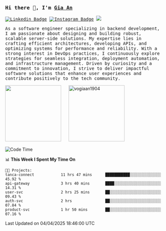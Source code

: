 ### <samp>Hi there 👋, I'm <a href="https://www.linkedin.com/in/vogiaan1904/" target="_blank">Gia An</a></samp>

<samp> [![Linkedin Badge](https://img.shields.io/badge/-LinkedIn-0e76a8?style=flat-square&logo=Linkedin&logoColor=white)](https://linkedin.com/in/vogiaan1904)
[![Instagram Badge](https://img.shields.io/badge/-Instagram-e4405f?style=flat-square&logo=Instagram&logoColor=white)](https://instagram.com/_.ja.ann_/) ![](https://komarev.com/ghpvc/?username=vogiaan1904&style=flat-square&base=100)</samp> 

<samp>As a software engineer specializing in backend development, I am passionate about designing and building robust, scalable server-side solutions. My expertise lies in crafting efficient architectures, developing APIs, and optimizing systems for performance and reliability. With a strong interest in DevOps practices, I continuously explore strategies for seamless integration, deployment automation, and infrastructure management. Driven by curiosity and a commitment to innovation, I strive to deliver impactful software solutions that enhance user experiences and contribute positively to the tech community.</samp>



<div>
  <img height="180em" src="https://github-readme-stats.vercel.app/api/top-langs/?username=vogiaan1904&show_icons=true&hide_border=true&layout=compact&langs_count=10&theme=transparent&include_orgs=true"/>
  &nbsp;&nbsp;&nbsp;&nbsp;
  <img height="180em" src="https://github-readme-stats.vercel.app/api?username=vogiaan1904&show_icons=true&hide_border=true&&count_private=true&include_all_commits=true&theme=transparent&locale=en" alt="vogiaan1904" />
</div>






<!--START_SECTION:waka-->
![Code Time](http://img.shields.io/badge/Code%20Time-697%20hrs%2033%20mins-blue)

📊 **This Week I Spent My Time On** 

```text
🐱‍💻 Projects: 
tanca-connect            11 hrs 47 mins      ███████████░░░░░░░░░░░░░░   45.92 % 
api-gateway              3 hrs 40 mins       ████░░░░░░░░░░░░░░░░░░░░░   14.31 % 
user-svc                 2 hrs 25 mins       ██░░░░░░░░░░░░░░░░░░░░░░░   09.43 % 
auth-svc                 2 hrs               ██░░░░░░░░░░░░░░░░░░░░░░░   07.84 % 
product-svc              1 hr 50 mins        ██░░░░░░░░░░░░░░░░░░░░░░░   07.16 % 
```


 Last Updated on 04/04/2025 18:46:00 UTC
<!--END_SECTION:waka-->
